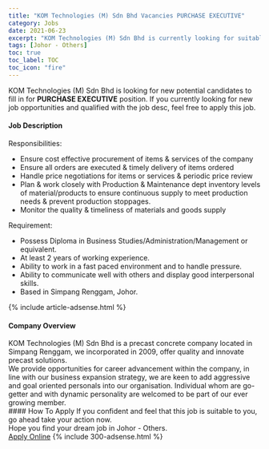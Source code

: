```yaml
---
title: "KOM Technologies (M) Sdn Bhd Vacancies PURCHASE EXECUTIVE" 
category: Jobs 
date: 2021-06-23 
excerpt: "KOM Technologies (M) Sdn Bhd is currently looking for suitable person to fill in the PURCHASE EXECUTIVE which based in Johor - Others" 
tags: [Johor - Others] 
toc: true 
toc_label: TOC 
toc_icon: "fire" 
--- 
```


<p>KOM Technologies (M) Sdn Bhd is looking for new potential candidates to fill in for <b>PURCHASE EXECUTIVE</b> position. If you currently looking for new job opportunities and qualified with the job desc, feel free to apply this job.
</p><div><div><h4>Job Description</h4></div><div><div><span><div><p>Responsibilities:</p><ul><li>Ensure cost effective procurement of items &amp; services of the company</li><li>Ensure all orders are executed &amp; timely delivery of items ordered</li><li>Handle price negotiations for items or services &amp; periodic price review</li><li>Plan &amp; work closely with Production &amp; Maintenance dept inventory levels of material/products to ensure continuous supply to meet production needs &amp; prevent production stoppages.</li><li>Monitor the quality &amp; timeliness of materials and goods supply</li></ul><p>Requirement:</p><ul><li>Possess Diploma in Business Studies/Administration/Management or equivalent.</li><li>At least 2 years of working experience.</li><li>Ability to work in a fast paced environment and to handle pressure.</li><li>Ability to communicate well with others and display good interpersonal skills.</li><li>Based in Simpang Renggam, Johor.</li></ul></div></span></div></div></div> 
{% include article-adsense.html %} 
<div><div><h4>Company Overview</h4></div><div><div><span><div><div>KOM Technologies (M) Sdn Bhd is a precast concrete company located in Simpang Renggam, we incorporated in 2009, offer quality and innovate precast solutions.</div>
<div>We provide opportunities for career advancement within the company, in line with our business expansion strategy, we are keen to add aggressive and goal oriented personals into our organisation.&#160;Individual whom are go-getter and with dynamic personality are welcomed to be part of our ever growing member.</div></div></span></div></div></div> 
#### How To Apply 
If you confident and feel that this job is suitable to you, go ahead take your action now. <br/> 
Hope you find your dream job in Johor - Others. <br/> 
<a href="https://www.jobstreet.com.my/en/job/purchase-executive-4597953?jobId=jobstreet-my-job-4597953&" class="btn btn--info" target="_blank" rel="nofollow noopenner">Apply Online</a> 
{% include 300-adsense.html %} 